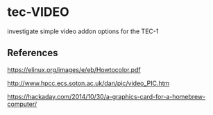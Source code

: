 # tec-VIDEO
investigate simple video addon options for the TEC-1 

## References

https://elinux.org/images/e/eb/Howtocolor.pdf

http://www.hpcc.ecs.soton.ac.uk/dan/pic/video_PIC.htm

https://hackaday.com/2014/10/30/a-graphics-card-for-a-homebrew-computer/


